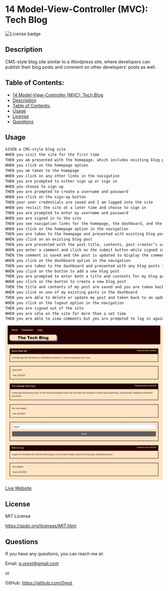 # 14 Model-View-Controller (MVC): Tech Blog
  ![License badge](https://img.shields.io/badge/License-MIT_License-blue.svg)

## Description
CMS-style blog site similar to a Wordpress site, where developers can publish their blog posts and comment on other developers’ posts as well.

## Table of Contents:
  - [14 Model-View-Controller (MVC): Tech Blog](#14-model-view-controller-mvc-tech-blog)
  - [Description](#description)
  - [Table of Contents:](#table-of-contents)
  - [Usage](#usage)
  - [License](#license)
  - [Questions](#questions)


## Usage
```md
GIVEN a CMS-style blog site
WHEN you visit the site for the first time
THEN you am presented with the homepage, which includes existing blog posts if any have been posted; navigation links for the homepage and the dashboard; and the option to log in
WHEN you click on the homepage option
THEN you am taken to the homepage
WHEN you click on any other links in the navigation
THEN you are prompted to either sign up or sign in
WHEN you choose to sign up
THEN you are prompted to create a username and password
WHEN you click on the sign-up button
THEN your user credentials are saved and I am logged into the site
WHEN you revisit the site at a later time and choose to sign in
THEN you are prompted to enter my username and password
WHEN you are signed in to the site
THEN you see navigation links for the homepage, the dashboard, and the option to log out
WHEN you click on the homepage option in the navigation
THEN you are taken to the homepage and presented with existing blog posts that include the post title and the date created
WHEN you click on an existing blog post
THEN you are presented with the post title, contents, post creator’s username, and date created for that post and have the option to leave a comment
WHEN you enter a comment and click on the submit button while signed in
THEN the comment is saved and the post is updated to display the comment, the comment creator’s username, and the date created
WHEN you click on the dashboard option in the navigation
THEN you are taken to the dashboard and presented with any blog posts I have already created and the option to add a new blog post
WHEN you click on the button to add a new blog post
THEN you are prompted to enter both a title and contents for my blog post
WHEN you click on the button to create a new blog post
THEN the title and contents of my post are saved and you are taken back to an updated dashboard with my new blog post
WHEN you click on one of my existing posts in the dashboard
THEN you are able to delete or update my post and taken back to an updated dashboard
WHEN you click on the logout option in the navigation
THEN you are signed out of the site
WHEN you are idle on the site for more than a set time
THEN you are able to view comments but you are prompted to log in again before you can add, update, or delete comments
```

![screenshot](./Assets/screenshot.jpg)

[Live Website](https://mvctech-blog14.herokuapp.com/)

## License
MIT License

https://spdx.org/licenses/MIT.html

## Questions
If you have any questions, you can reach me at:

Email: p.orest@gmail.com

or

GitHub: https://github.com/0rest

